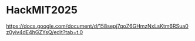 # HackMIT2025
 
https://docs.google.com/document/d/158sepj7qoZ6GHmzNxLsKtm6RSua0z0yiv4dE4hGZYsQ/edit?tab=t.0



